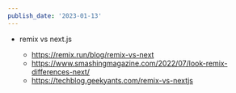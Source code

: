 ```yaml
---
publish_date: '2023-01-13'
---
```

- remix vs next.js

	- https://remix.run/blog/remix-vs-next
	- https://www.smashingmagazine.com/2022/07/look-remix-differences-next/
	- https://techblog.geekyants.com/remix-vs-nextjs


